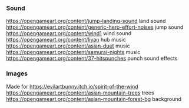 ### Sound

https://opengameart.org/content/jump-landing-sound land sound
https://opengameart.org/content/generic-hero-effort-noises jump sound
https://opengameart.org/content/wind1 wind sound
https://opengameart.org/content/liyan hub music
https://opengameart.org/content/asian-duet music
https://opengameart.org/content/samurai-nights music
https://opengameart.org/content/37-hitspunches punch sound effects

### Images

Made for https://evilartbunny.itch.io/spirit-of-the-wind
https://opengameart.org/content/asian-mountain-trees trees
https://opengameart.org/content/asian-mountain-forest-bg background
